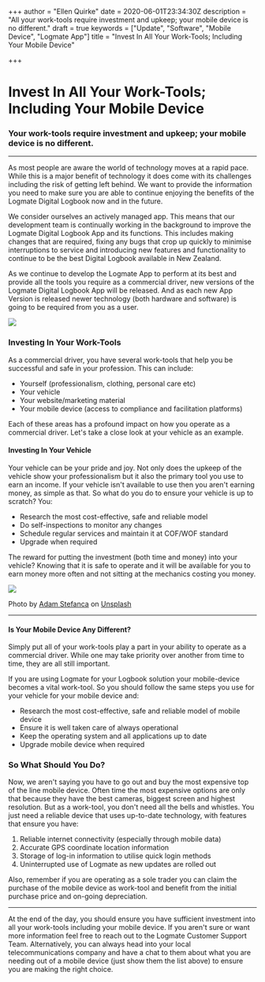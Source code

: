 +++
author = "Ellen Quirke"
date = 2020-06-01T23:34:30Z
description = "All your work-tools require investment and upkeep; your mobile device is no different."
draft = true
keywords = ["Update", "Software", "Mobile Device", "Logmate App"]
title = "Invest In All Your Work-Tools; Including Your Mobile Device"

+++
# Invest In All Your Work-Tools; Including Your Mobile Device

### Your work-tools require investment and upkeep; your mobile device is no different.

***

As most people are aware the world of technology moves at a rapid pace. While this is a major benefit of technology it does come with its challenges including the risk of getting left behind. We want to provide the information you need to make sure you are able to continue enjoying the benefits of the Logmate Digital Logbook now and in the future.

We consider ourselves an actively managed app. This means that our development team is continually working in the background to improve the Logmate Digital Logbook App and its functions. This includes making changes that are required, fixing any bugs that crop up quickly to minimise interruptions to service and introducing new features and functionality to continue to be the best Digital Logbook available in New Zealand.

As we continue to develop the Logmate App to perform at its best and provide all the tools you require as a commercial driver, new versions of the Logmate Digital Logbook App will be released. And as each new App Version is released newer technology (both hardware and software) is going to be required from you as a user.

![](/uploads/0_qzviqlvn3i-010jv.jpeg)

### Investing In Your Work-Tools

As a commercial driver, you have several work-tools that help you be successful and safe in your profession. This can include:

* Yourself (professionalism, clothing, personal care etc)
* Your vehicle
* Your website/marketing material
* Your mobile device (access to compliance and facilitation platforms)

Each of these areas has a profound impact on how you operate as a commercial driver. Let's take a close look at your vehicle as an example.

#### Investing In Your Vehicle

Your vehicle can be your pride and joy. Not only does the upkeep of the vehicle show your professionalism but it also the primary tool you use to earn an income. If your vehicle isn't available to use then you aren't earning money,  as simple as that. So what do you do to ensure your vehicle is up to scratch? You:

* Research the most cost-effective, safe and reliable model
* Do self-inspections to monitor any changes
* Schedule regular services and maintain it at COF/WOF standard
* Upgrade when required

The reward for putting the investment (both time and money) into your vehicle? Knowing that it is safe to operate and it will be available for you to earn money more often and not sitting at the mechanics costing you money.

![](/uploads/photo-1550355291-bbee04a92027.jpeg)

Photo by [Adam Stefanca](https://unsplash.com/@adam_stefanca?utm_source=medium&utm_medium=referral) on [Unsplash](https://unsplash.com?utm_source=medium&utm_medium=referral)

***

#### Is Your Mobile Device Any Different?

Simply put all of your work-tools play a part in your ability to operate as a commercial driver. While one may take priority over another from time to time, they are all still important. 

If you are using Logmate for your Logbook solution your mobile-device becomes a vital work-tool. So you should follow the same steps you use for your vehicle for your mobile device and:

* Research the most cost-effective, safe and reliable model of mobile device
* Ensure it is well taken care of always operational
* Keep the operating system and all applications up to date
* Upgrade mobile device when required

### So What Should You Do?

Now, we aren't saying you have to go out and buy the most expensive top of the line mobile device. Often time the most expensive options are only that because they have the best cameras, biggest screen and highest resolution. But as a work-tool, you don't need all the bells and whistles. You just need a reliable device that uses up-to-date technology, with features that ensure you have:

1. Reliable internet connectivity (especially through mobile data)
2. Accurate GPS coordinate location information
3. Storage of log-in information to utilise quick login methods
4. Uninterrupted use of Logmate as new updates are rolled out 

Also, remember if you are operating as a sole trader you can claim the purchase of the mobile device as work-tool and benefit from the initial purchase price and on-going depreciation.

***

At the end of the day, you should ensure you have sufficient investment into all your work-tools including your mobile device. If you aren't sure or want more information feel free to reach out to the Logmate Customer Support Team. Alternatively, you can always head into your local telecommunications company and have a chat to them about what you are needing out of a mobile device (just show them the list above) to ensure you are making the right choice.